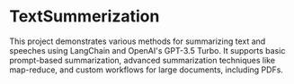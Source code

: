 # TextSummerization
This project demonstrates various methods for summarizing text and speeches using LangChain and OpenAI's GPT-3.5 Turbo. It supports basic prompt-based summarization, advanced summarization techniques like map-reduce, and custom workflows for large documents, including PDFs.

